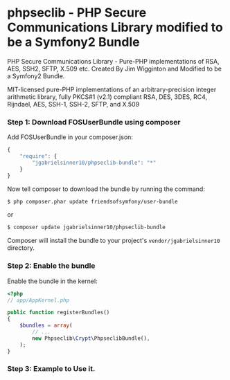 # phpseclib - PHP Secure Communications Library modified to be a Symfony2 Bundle

PHP Secure Communications Library - Pure-PHP implementations of RSA, AES, SSH2, SFTP, X.509 etc. Created By Jim Wigginton and Modified to be a Symfony2 Bundle.

MIT-licensed pure-PHP implementations of an arbitrary-precision integer
arithmetic library, fully PKCS#1 (v2.1) compliant RSA, DES, 3DES, RC4, Rijndael,
AES, SSH-1, SSH-2, SFTP, and X.509


### Step 1: Download FOSUserBundle using composer

Add FOSUserBundle in your composer.json:

```js
{
    "require": {
        "jgabrielsinner10/phpseclib-bundle": "*"
    }
}
```

Now tell composer to download the bundle by running the command:

``` bash
$ php composer.phar update friendsofsymfony/user-bundle
```
or


``` bash
$ composer update jgabrielsinner10/phpseclib-bundle
```

Composer will install the bundle to your project's `vendor/jgabrielsinner10` directory.

### Step 2: Enable the bundle

Enable the bundle in the kernel:

``` php
<?php
// app/AppKernel.php

public function registerBundles()
{
    $bundles = array(
        // ...
        new Phpseclib\Crypt\PhpseclibBundle(),
    );
}
```

### Step 3: Example to Use it.